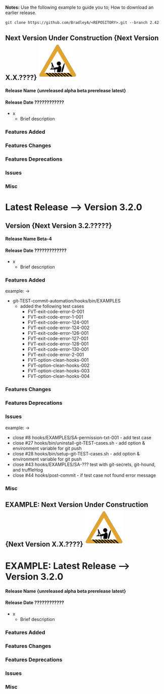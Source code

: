 **Notes:** Use the following example to guide you to; How to download an earlier release.

    git clone https://github.com/BradleyA/<REPOSITORY>.git --branch 2.42


## Next Version Under Construction {Next Version  X.X.????}  <img id="Construction" src="images/construction-icon.gif" width="120">
#### Release Name  {unreleased alpha beta prerelease latest}
#### Release Date  ????????????
- x
  - Brief description

### Features Added
### Features Changes
### Features Deprecations
### Issues
### Misc


# Latest Release -->  Version  3.2.0
## Version  {Next Version 3.2.?????}  
#### Release Name  Beta-4
#### Release Date ?????????????
- x
  - Brief description

### Features Added
example: ->
* git-TEST-commit-automation/hooks/bin/EXAMPLES
  * added the following test cases
    * FVT-exit-code-error-0-001
    * FVT-exit-code-error-1-001
    * FVT-exit-code-error-124-001
    * FVT-exit-code-error-124-002
    * FVT-exit-code-error-126-001
    * FVT-exit-code-error-127-001
    * FVT-exit-code-error-128-001
    * FVT-exit-code-error-130-001
    * FVT-exit-code-error-2-001
    * FVT-option-clean-hooks-001
    * FVT-option-clean-hooks-002
    * FVT-option-clean-hooks-003
    * FVT-option-clean-hooks-004

### Features Changes
### Features Deprecations
### Issues
example:  ->
* close #8  hooks/EXAMPLES/SA-permission-txt-001 - add test case
* close #27 hooks/bin/uninstall-git-TEST-cases.sh - add option & environment variable for git push
* close #28 hooks/bin/setup-git-TEST-cases.sh - add option & environment variable for git push
* close #43 hooks/EXAMPLES/SA-??? test with git-secrets, git-hound, and truffleHog
* close #44 hooks/post-commit - if test case not found error message

### Misc


## EXAMPLE: Next Version Under Construction {Next Version  X.X.????}  <img id="Construction" src="images/construction-icon.gif" width="120">
# EXAMPLE: Latest Release -->  Version  3.2.0
#### Release Name  {unreleased alpha beta prerelease latest}
#### Release Date  ????????????
- x
  - Brief description

### Features Added
### Features Changes
### Features Deprecations
### Issues
### Misc
